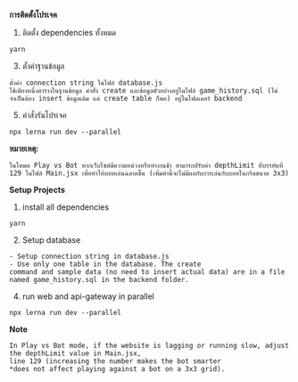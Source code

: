 **การติดตั้งโปรเจค**

1. ติดตั้ง dependencies ทั้งหมด
```
yarn
```
3. ตั้งค่าฐานข้อมูล
```
ตั้งค่า connection string ในไฟล์ database.js
ใช้เพียงหนึ่งตารางในฐานข้อมูล คำสั่ง create และข้อมูลตัวอย่างอยู่ในไฟล์ game_history.sql (ไม่จำเป็นต้อง insert ข้อมูลเดิม แค่ create table ก็พอ) อยู่ในโฟลเดอร์ backend
```
5. คำสั่งรันโปรเจค
```
npx lerna run dev --parallel
```

**หมายเหตุ:**
```
ในโหมด Play vs Bot หากเว็บไซต์มีความหน่วงหรือทำงานช้า สามารถปรับค่า depthLimit ที่บรรทัดที่ 129 ในไฟล์ Main.jsx เพื่อทำให้บอทเล่นฉลาดขึ้น (เพิ่มค่านี้จะไม่มีผลกับการเล่นกับบอทในกริดขนาด 3x3)
```


**Setup Projects**

1. install all dependencies
```
yarn
```
2. Setup database
```
- Setup connection string in database.js
- Use only one table in the database. The create 
command and sample data (no need to insert actual data) are in a file named game_history.sql in the backend folder.
```
4. run web and api-gateway in parallel
```
npx lerna run dev --parallel
```

**Note**
```
In Play vs Bot mode, if the website is lagging or running slow, adjust the depthLimit value in Main.jsx,
line 129 (increasing the number makes the bot smarter
*does not affect playing against a bot on a 3x3 grid).
```
